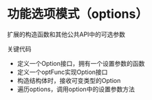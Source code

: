 # 功能选项模式（options）

扩展的构造函数和其他公共API中的可选参数

关键代码
- 定义一个Option接口，拥有一个设置参数的函数
- 定义一个optFunc实现Option接口
- 构造结构体时，接收可变类型的Option
- 遍历options，调用option中的设置参数方法

